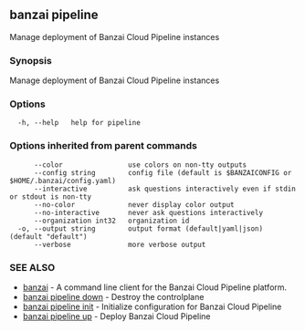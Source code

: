 ## banzai pipeline

Manage deployment of Banzai Cloud Pipeline instances

### Synopsis

Manage deployment of Banzai Cloud Pipeline instances

### Options

```
  -h, --help   help for pipeline
```

### Options inherited from parent commands

```
      --color                use colors on non-tty outputs
      --config string        config file (default is $BANZAICONFIG or $HOME/.banzai/config.yaml)
      --interactive          ask questions interactively even if stdin or stdout is non-tty
      --no-color             never display color output
      --no-interactive       never ask questions interactively
      --organization int32   organization id
  -o, --output string        output format (default|yaml|json) (default "default")
      --verbose              more verbose output
```

### SEE ALSO

* [banzai](banzai.md)	 - A command line client for the Banzai Cloud Pipeline platform.
* [banzai pipeline down](banzai_pipeline_down.md)	 - Destroy the controlplane
* [banzai pipeline init](banzai_pipeline_init.md)	 - Initialize configuration for Banzai Cloud Pipeline
* [banzai pipeline up](banzai_pipeline_up.md)	 - Deploy Banzai Cloud Pipeline

